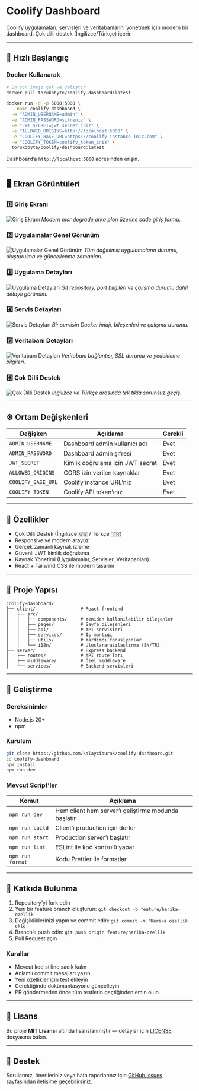 # Coolify Dashboard

Coolify uygulamaları, servisleri ve veritabanlarını yönetmek için modern bir dashboard.
Çok dilli destek (İngilizce/Türkçe) içerir.

---

## 🚀 Hızlı Başlangıç

### Docker Kullanarak

```bash
# En son imajı çek ve çalıştır
docker pull torukobyte/coolify-dashboard:latest

docker run -d -p 5000:5000 \
  --name coolify-dashboard \
  -e "ADMIN_USERNAME=admin" \
  -e "ADMIN_PASSWORD=sifreniz" \
  -e "JWT_SECRET=jwt_secret_iniz" \
  -e "ALLOWED_ORIGINS=http://localhost:5000" \
  -e "COOLIFY_BASE_URL=https://coolify-instance-iniz.com" \
  -e "COOLIFY_TOKEN=coolify_token_iniz" \
  torukobyte/coolify-dashboard:latest
```

Dashboard’a `http://localhost:5000` adresinden erişin.

---

## 🖥️ Ekran Görüntüleri

### 1️⃣ Giriş Ekranı

![Giriş Ekranı](./docs/screenshots/tr/1.png)
_Modern mor degrade arka plan üzerine sade giriş formu._

### 2️⃣ Uygulamalar Genel Görünüm

![Uygulamalar Genel Görünüm](./docs/screenshots/tr/2.png)
_Tüm dağıtılmış uygulamaların durumu, oluşturulma ve güncellenme zamanları._

### 3️⃣ Uygulama Detayları

![Uygulama Detayları](./docs/screenshots/tr/3.png)
_Git repository, port bilgileri ve çalışma durumu dahil detaylı görünüm._

### 4️⃣ Servis Detayları

![Servis Detayları](./docs/screenshots/tr/4.png)
_Bir servisin Docker imajı, bileşenleri ve çalışma durumu._

### 5️⃣ Veritabanı Detayları

![Veritabanı Detayları](./docs/screenshots/tr/5.png)
_Veritabanı bağlantısı, SSL durumu ve yedekleme bilgileri._

### 6️⃣ Çok Dilli Destek

![Çok Dilli Destek](./docs/screenshots/tr/6.png)
_İngilizce ve Türkçe arasında tek tıkla sorunsuz geçiş._

---

## ⚙️ Ortam Değişkenleri

| Değişken           | Açıklama                         | Gerekli |
| ------------------ | -------------------------------- | ------- |
| `ADMIN_USERNAME`   | Dashboard admin kullanıcı adı    | Evet    |
| `ADMIN_PASSWORD`   | Dashboard admin şifresi          | Evet    |
| `JWT_SECRET`       | Kimlik doğrulama için JWT secret | Evet    |
| `ALLOWED_ORIGINS`  | CORS izin verilen kaynaklar      | Evet    |
| `COOLIFY_BASE_URL` | Coolify instance URL’niz         | Evet    |
| `COOLIFY_TOKEN`    | Coolify API token’ınız           | Evet    |

---

## 🧩 Özellikler

- Çok Dilli Destek (İngilizce 🇬🇧 / Türkçe 🇹🇷)
- Responsive ve modern arayüz
- Gerçek zamanlı kaynak izleme
- Güvenli JWT kimlik doğrulama
- Kaynak Yönetimi (Uygulamalar, Servisler, Veritabanları)
- React + Tailwind CSS ile modern tasarım

---

## 🧱 Proje Yapısı

```
coolify-dashboard/
├── client/                 # React frontend
│   ├── src/
│   │   ├── components/     # Yeniden kullanılabilir bileşenler
│   │   ├── pages/          # Sayfa bileşenleri
│   │   ├── api/            # API servisleri
│   │   ├── services/       # İş mantığı
│   │   ├── utils/          # Yardımcı fonksiyonlar
│   │   └── i18n/           # Uluslararasılaştırma (EN/TR)
├── server/                 # Express backend
│   ├── routes/             # API route’ları
│   ├── middleware/         # Özel middleware
│   └── services/           # Backend servisleri
```

---

## 🧠 Geliştirme

### Gereksinimler

- Node.js 20+
- npm

### Kurulum

```bash
git clone https://github.com/kalayciburak/coolify-dashboard.git
cd coolify-dashboard
npm install
npm run dev
```

### Mevcut Script’ler

| Komut            | Açıklama                                            |
| ---------------- | --------------------------------------------------- |
| `npm run dev`    | Hem client hem server’ı geliştirme modunda başlatır |
| `npm run build`  | Client’ı production için derler                     |
| `npm run start`  | Production server’ı başlatır                        |
| `npm run lint`   | ESLint ile kod kontrolü yapar                       |
| `npm run format` | Kodu Prettier ile formatlar                         |

---

## 🤝 Katkıda Bulunma

1. Repository’yi fork edin
2. Yeni bir feature branch oluşturun: `git checkout -b feature/harika-ozellik`
3. Değişikliklerinizi yapın ve commit edin: `git commit -m 'Harika özellik ekle'`
4. Branch’e push edin: `git push origin feature/harika-ozellik`
5. Pull Request açın

### Kurallar

- Mevcut kod stiline sadık kalın
- Anlamlı commit mesajları yazın
- Yeni özellikler için test ekleyin
- Gerektiğinde dokümantasyonu güncelleyin
- PR göndermeden önce tüm testlerin geçtiğinden emin olun

---

## 📜 Lisans

Bu proje **MIT Lisansı** altında lisanslanmıştır — detaylar için [LICENSE](LICENSE) dosyasına bakın.

---

## 💬 Destek

Sorularınız, önerileriniz veya hata raporlarınız için
[GitHub Issues](https://github.com/kalayciburak/coolify-dashboard/issues) sayfasından iletişime geçebilirsiniz.
